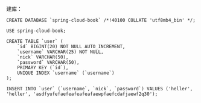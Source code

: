 建库：

    CREATE DATABASE `spring-cloud-book` /*!40100 COLLATE 'utf8mb4_bin' */;
    
    USE spring-cloud-book;

    CREATE TABLE `user` (
        `id` BIGINT(20) NOT NULL AUTO_INCREMENT,
        `username` VARCHAR(25) NOT NULL,
        `nick` VARCHAR(50),
        `password` VARCHAR(50),
        PRIMARY KEY (`id`),
        UNIQUE INDEX `username` (`username`)
    );
    
    INSERT INTO `user` (`username`, `nick`, `password`) VALUES ('heller', 'heller', 'asdfyufefaefeafeafeafaewpfaefcdafjaewf2q30');
    
    
    
    
